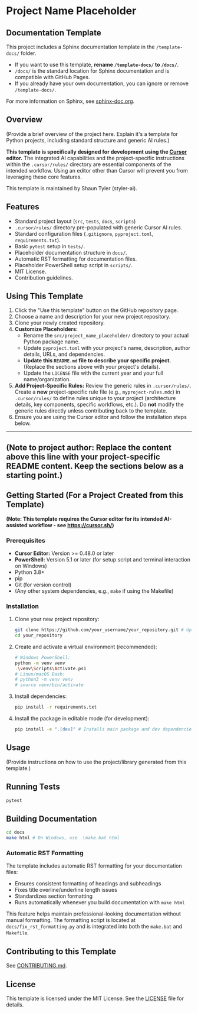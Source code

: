 # Project Name Placeholder

## Documentation Template

This project includes a Sphinx documentation template in the `/template-docs/` folder.

- If you want to use this template, **rename `/template-docs/` to `/docs/`**.
- `/docs/` is the standard location for Sphinx documentation and is compatible with GitHub Pages.
- If you already have your own documentation, you can ignore or remove `/template-docs/`.

For more information on Sphinx, see [sphinx-doc.org](https://www.sphinx-doc.org/).

## Overview

(Provide a brief overview of the project here. Explain it's a template for Python projects, including standard structure and generic AI rules.)

**This template is specifically designed for development using the [Cursor](https://cursor.sh/) editor.** The integrated AI capabilities and the project-specific instructions within the `.cursor/rules/` directory are essential components of the intended workflow. Using an editor other than Cursor will prevent you from leveraging these core features.

This template is maintained by Shaun Tyler (styler-ai).

## Features

* Standard project layout (`src`, `tests`, `docs`, `scripts`)
* `.cursor/rules/` directory pre-populated with generic Cursor AI rules.
* Standard configuration files (`.gitignore`, `pyproject.toml`, `requirements.txt`).
* Basic `pytest` setup in `tests/`.
* Placeholder documentation structure in `docs/`.
* Automatic RST formatting for documentation files.
* Placeholder PowerShell setup script in `scripts/`.
* MIT License.
* Contribution guidelines.

## Using This Template

1. Click the "Use this template" button on the GitHub repository page.
2. Choose a name and description for your new project repository.
3. Clone your newly created repository.
4. **Customize Placeholders:**
   * Rename the `src/project_name_placeholder/` directory to your actual Python package name.
   * Update `pyproject.toml` with your project's name, description, author details, URLs, and dependencies.
   * **Update this `README.md` file to describe your specific project.** (Replace the sections above with your project's details).
   * Update the `LICENSE` file with the current year and your full name/organization.
5. **Add Project-Specific Rules:** Review the generic rules in `.cursor/rules/`. Create a **new** project-specific rule file (e.g., `myproject-rules.mdc`) in `.cursor/rules/` to define rules unique to your project (architecture details, key components, specific workflows, etc.). Do **not** modify the generic rules directly unless contributing back to the template.
6. Ensure you are using the Cursor editor and follow the installation steps below.

---
**(Note to project author: Replace the content above this line with your project-specific README content. Keep the sections below as a starting point.)**
---

## Getting Started (For a Project Created from this Template)

**(Note: This template requires the Cursor editor for its intended AI-assisted workflow - see https://cursor.sh/)**

### Prerequisites

*   **Cursor Editor:** Version >= 0.48.0 or later
*   **PowerShell:** Version 5.1 or later (for setup script and terminal interaction on Windows)
*   Python 3.8+
*   pip
*   Git (for version control)
*   (Any other system dependencies, e.g., `make` if using the Makefile)

### Installation

1. Clone your new project repository:
   ```bash
   git clone https://github.com/your_username/your_repository.git # Update URL
   cd your_repository
   ```
2. Create and activate a virtual environment (recommended):
   ```bash
   # Windows PowerShell:
   python -m venv venv
   .\venv\Scripts\Activate.ps1
   # Linux/macOS Bash:
   # python3 -m venv venv
   # source venv/bin/activate
   ```
3. Install dependencies:
   ```bash
   pip install -r requirements.txt
   ```
4. Install the package in editable mode (for development):
   ```bash
   pip install -e ".[dev]" # Installs main package and dev dependencies
   ```

## Usage

(Provide instructions on how to use the project/library generated from this template.)

## Running Tests

```bash
pytest
```

## Building Documentation

```bash
cd docs
make html # On Windows, use .\make.bat html
```

### Automatic RST Formatting

The template includes automatic RST formatting for your documentation files:

- Ensures consistent formatting of headings and subheadings
- Fixes title overline/underline length issues
- Standardizes section formatting
- Runs automatically whenever you build documentation with `make html`

This feature helps maintain professional-looking documentation without manual formatting. The formatting script is located at `docs/fix_rst_formatting.py` and is integrated into both the `make.bat` and `Makefile`.

## Contributing to this Template

See [CONTRIBUTING.md](./CONTRIBUTING.md).

## License

This template is licensed under the MIT License. See the [LICENSE](./LICENSE) file for details. 
